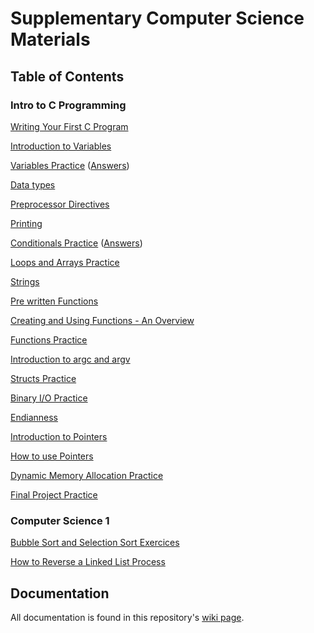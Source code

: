 # Supplementary Computer Science Materials

## Table of Contents

### Intro to C Programming

[Writing Your First C Program](src/intro-to-c/hello-world/hello-world.md)

[Introduction to Variables](src/intro-to-c/variables/variables-intro.md)

[Variables Practice](src/intro-to-c/variables/variables-practice.md) ([Answers](src/intro-to-c/variables/variables-practice-answers.md))

[Data types](src/intro-to-c/datatypes/datatypes-intro.md)

[Preprocessor Directives](src/intro-to-c/preprocessor-directives/preprocessor-directives.md)

[Printing](src/intro-to-c/printing/printing.md)

[Conditionals Practice](src/intro-to-c/conditionals/conditionals-practice.md) ([Answers](src/intro-to-c/conditionals/conditionals-practice-answers.md))

[Loops and Arrays Practice](src/intro-to-c/arrays)

[Strings](src/intro-to-c/strings)

[Pre written Functions](src/intro-to-c/pre-written-functions/pre-written-functions.md)

[Creating and Using Functions - An Overview](src/intro-to-c/functions/functions-intro.md)

[Functions Practice](src/intro-to-c/functions)

[Introduction to argc and argv](src/intro-to-c/argv/argv-intro.md)

[Structs Practice](src/intro-to-c/structs)

[Binary I/O Practice](src/intro-to-c/binary-io)

[Endianness](src/intro-to-c/endianness)

[Introduction to Pointers](src/intro-to-c/pointers/intro-to-pointers.md)

[How to use Pointers](src/intro-to-c/pointers/using-pointers.md)

[Dynamic Memory Allocation Practice](src/intro-to-c/dma)

[Final Project Practice](src/intro-to-c/final-project)

### Computer Science 1

[Bubble Sort and Selection Sort Exercices](src/cs1/sorting/SortingQuiz.md)

[How to Reverse a Linked List Process](src/cs1/linked-lists/reverse-linked-list.md)

## Documentation

All documentation is found in this repository's [wiki page](https://github.com/Wiki-Knights/CS-Materials/wiki).
